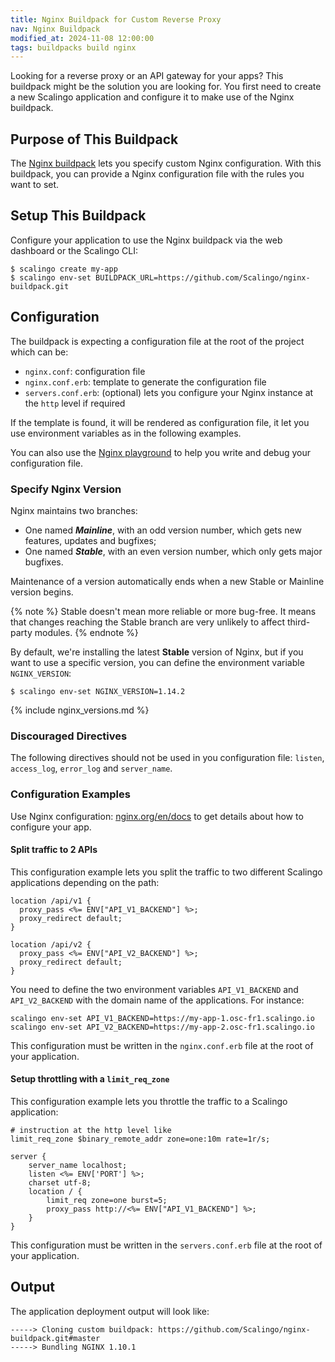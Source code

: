 ```yaml
---
title: Nginx Buildpack for Custom Reverse Proxy
nav: Nginx Buildpack
modified_at: 2024-11-08 12:00:00
tags: buildpacks build nginx
---
```


Looking for a reverse proxy or an API gateway for your apps? This buildpack
might be the solution you are looking for. You first need to create a new
Scalingo application and configure it to make use of the Nginx buildpack.

## Purpose of This Buildpack

The [Nginx buildpack](https://github.com/Scalingo/nginx-buildpack) lets you
specify custom Nginx configuration. With this buildpack, you can provide a Nginx
configuration file with the rules you want to set.

## Setup This Buildpack

Configure your application to use the Nginx buildpack via the web dashboard or
the Scalingo CLI:

```console
$ scalingo create my-app
$ scalingo env-set BUILDPACK_URL=https://github.com/Scalingo/nginx-buildpack.git
```

## Configuration

The buildpack is expecting a configuration file at the root of the project which can be:

- `nginx.conf`: configuration file
- `nginx.conf.erb`: template to generate the configuration file
- `servers.conf.erb`: (optional) lets you configure your Nginx instance at the
  `http` level if required

If the template is found, it will be rendered as configuration file, it let you use environment
variables as in the following examples.

You can also use the [Nginx playground](https://nginx-playground.wizardzines.com) to help you write and debug your configuration file.

### Specify Nginx Version

Nginx maintains two branches:
- One named ***Mainline***, with an odd version number, which gets new
  features, updates and bugfixes;
- One named ***Stable***, with an even version number, which only gets major
  bugfixes.

Maintenance of a version automatically ends when a new Stable or Mainline
version begins.

{% note %}
Stable doesn't mean more reliable or more bug-free. It means that changes
reaching the Stable branch are very unlikely to affect third-party modules.
{% endnote %}

By default, we're installing the latest **Stable** version of Nginx, but if you
want to use a specific version, you can define the environment variable
`NGINX_VERSION`:

```console
$ scalingo env-set NGINX_VERSION=1.14.2
```

{% include nginx_versions.md %}

### Discouraged Directives

The following directives should not be used in you configuration file:
`listen`, `access_log`, `error_log` and `server_name`.

### Configuration Examples

Use Nginx configuration: [nginx.org/en/docs](https://nginx.org/en/docs) to get
details about how to configure your app.

#### Split traffic to 2 APIs

This configuration example lets you split the traffic to two different
Scalingo applications depending on the path:

```nginx
location /api/v1 {
  proxy_pass <%= ENV["API_V1_BACKEND"] %>;
  proxy_redirect default;
}

location /api/v2 {
  proxy_pass <%= ENV["API_V2_BACKEND"] %>;
  proxy_redirect default;
}
```

You need to define the two environment variables `API_V1_BACKEND` and `API_V2_BACKEND` with the domain name of the applications. For instance:

```
scalingo env-set API_V1_BACKEND=https://my-app-1.osc-fr1.scalingo.io
scalingo env-set API_V2_BACKEND=https://my-app-2.osc-fr1.scalingo.io
```

This configuration must be written in the `nginx.conf.erb` file at the root of
your application.

#### Setup throttling with a `limit_req_zone`

This configuration example lets you throttle the traffic to a Scalingo
application:

```nginx
# instruction at the http level like
limit_req_zone $binary_remote_addr zone=one:10m rate=1r/s;

server {
    server_name localhost;
    listen <%= ENV['PORT'] %>;
    charset utf-8;
    location / {
        limit_req zone=one burst=5;
        proxy_pass http://<%= ENV["API_V1_BACKEND"] %>;
    }
}
```

This configuration must be written in the `servers.conf.erb` file at the root of
your application.

## Output

The application deployment output will look like:

```text
-----> Cloning custom buildpack: https://github.com/Scalingo/nginx-buildpack.git#master
-----> Bundling NGINX 1.10.1
```
